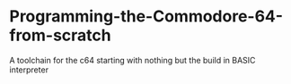 # Programming-the-Commodore-64-from-scratch
A toolchain for the c64 starting with nothing but the build in BASIC interpreter
